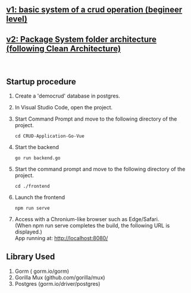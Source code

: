 ## [v1: basic system of a crud operation (begineer level)](/tree/v1)

## [v2: Package System folder architecture (following Clean Architecture)](/tree/v2) 
<br>

## Startup procedure

1. Create a 'democrud' database in postgres.

1. In Visual Studio Code, open the project. 


1. Start Command Prompt and move to the following directory of the project.  

   ```
   cd CRUD-Application-Go-Vue

   ```

2. Start the backend  

   ```
   go run backend.go
   ```

1. Start the command prompt and move to the following directory of the project.  

   ```
   cd ./frontend
   ```

2. Launch the frontend  

   ```
   npm run serve
   ```

3. Access with a Chronium-like browser such as Edge/Safari.    
   (When npm run serve completes the build, the following URL is displayed.)  
   App running at:
   [http://localhost:8080/](http//localhost:8080/)  


## Library Used

1. Gorm ( gorm.io/gorm)
2. Gorilla Mux (github.com/gorilla/mux)
3.  Postgres (gorm.io/driver/postgres)
